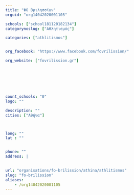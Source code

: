 ```yaml
---
title: "ΦΟ Βριλησσίων"
orguid: "org14042020001105"

schools: ["school181120182134"]
categorynoslug: ["Αθλητισμός"]

categories: ["athlitismos"]


org_facebook: "https://www.facebook.com/fovrilission/"

org_website: ["fovrilission.gr"]







count_schools: "0"
logo: ""

description: ""
cities: ["Αθήνα"]



long: ""
lat : ""


phone: ""
address: |
    

url: "organisations/fo-brilission/athina/athlitismos"
slug: "fo-brilission"
aliases:
    - /org14042020001105
---
```



